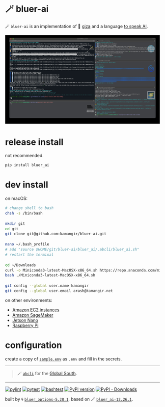 # 🪄 bluer-ai

🪄 `bluer-ai` is an implementation of 🔻 [giza](https://github.com/kamangir/giza) and a language [to speak AI](https://github.com/kamangir/kamangir).

![image](https://github.com/kamangir/assets/blob/main/awesome-bash-cli/marquee-2024-10-26.jpg?raw=true)

# release install

not recommended.

```bash
pip install bluer_ai
```

# dev install

on macOS:

```bash
# change shell to bash
chsh -s /bin/bash

mkdir git
cd git
git clone git@github.com:kamangir/bluer-ai.git

nano ~/.bash_profile
# add "source $HOME/git/bluer-ai/bluer_ai/.abcli/bluer_ai.sh"
# restart the terminal

cd ~/Downloads
curl -o Miniconda3-latest-MacOSX-x86_64.sh https://repo.anaconda.com/miniconda/Miniconda3-latest-MacOSX-x86_64.sh
bash ./Miniconda3-latest-MacOSX-x86_64.sh

git config --global user.name kamangir
git config --global user.email arash@kamangir.net
```

on other environments:

- [Amazon EC2 instances](https://github.com/kamangir/awesome-bash-cli/wiki/ec2)
- [Amazon SageMaker](https://github.com/kamangir/awesome-bash-cli/wiki/SageMaker)
- [Jetson Nano](https://github.com/kamangir/awesome-bash-cli/wiki/Jetson-Nano)
- [Raspberry Pi](https://github.com/kamangir/awesome-bash-cli/wiki/Raspberry-Pi)

# configuration

create a copy of [`sample.env`](./bluer_ai/sample.env) as `.env` and fill in the secrets.

---

> 🪄 [`abcli`](https://github.com/kamangir/awesome-bash-cli) for the [Global South](https://github.com/kamangir/bluer-south).

---


[![pylint](https://github.com/kamangir/bluer-ai/actions/workflows/pylint.yml/badge.svg)](https://github.com/kamangir/bluer-ai/actions/workflows/pylint.yml) [![pytest](https://github.com/kamangir/bluer-ai/actions/workflows/pytest.yml/badge.svg)](https://github.com/kamangir/bluer-ai/actions/workflows/pytest.yml) [![bashtest](https://github.com/kamangir/bluer-ai/actions/workflows/bashtest.yml/badge.svg)](https://github.com/kamangir/bluer-ai/actions/workflows/bashtest.yml) [![PyPI version](https://img.shields.io/pypi/v/bluer_ai.svg)](https://pypi.org/project/bluer_ai/) [![PyPI - Downloads](https://img.shields.io/pypi/dd/bluer_ai)](https://pypistats.org/packages/bluer_ai)

built by 🌀 [`bluer_options-5.28.1`](https://github.com/kamangir/awesome-bash-cli), based on 🪄 [`bluer_ai-12.26.1`](https://github.com/kamangir/bluer-ai).
